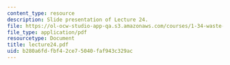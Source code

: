 ```yaml
---
content_type: resource
description: Slide presentation of Lecture 24.
file: https://ol-ocw-studio-app-qa.s3.amazonaws.com/courses/1-34-waste-containment-and-remediation-technology-spring-2004/b280a6fdfbf42ce75040faf943c329ac_lecture24.pdf
file_type: application/pdf
resourcetype: Document
title: lecture24.pdf
uid: b280a6fd-fbf4-2ce7-5040-faf943c329ac
---
```

